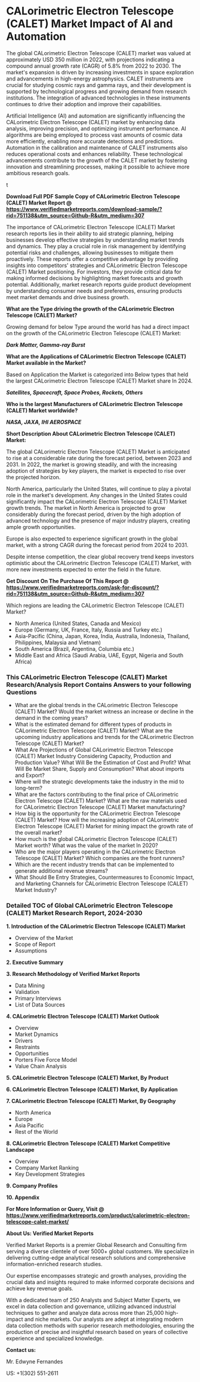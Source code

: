 <meta name="title" content="Global CALorimetric Electron Telescope (CALET) Market Impact of AI and Automation"><meta name="description" content="The global CALorimetric Electron Telescope (CALET) market was valued at approximately USD 350 million in 2022, with projections indicating a compound annual growth rat"><meta name="title" content="CALorimetric Electron Telescope (CALET) Market Size, Share, Scope, Trends, Growth, Opportunities, Analysis, Forecast"><h1>CALorimetric Electron Telescope (CALET) Market Impact of AI and Automation</h1><p>The global CALorimetric Electron Telescope (CALET) market was valued at approximately USD 350 million in 2022, with projections indicating a compound annual growth rate (CAGR) of 5.8% from 2022 to 2030. The market's expansion is driven by increasing investments in space exploration and advancements in high-energy astrophysics. CALET instruments are crucial for studying cosmic rays and gamma rays, and their development is supported by technological progress and growing demand from research institutions. The integration of advanced technologies in these instruments continues to drive their adoption and improve their capabilities.</p><p>Artificial Intelligence (AI) and automation are significantly influencing the CALorimetric Electron Telescope (CALET) market by enhancing data analysis, improving precision, and optimizing instrument performance. AI algorithms are being employed to process vast amounts of cosmic data more efficiently, enabling more accurate detections and predictions. Automation in the calibration and maintenance of CALET instruments also reduces operational costs and enhances reliability. These technological advancements contribute to the growth of the CALET market by fostering innovation and streamlining processes, making it possible to achieve more ambitious research goals.</p>t</p><p id="" class=""><strong>Download Full PDF Sample Copy of CALorimetric Electron Telescope (CALET) Market Report @ <a href="https://www.verifiedmarketreports.com/download-sample/?rid=751138&utm_source=Github-R&utm_medium=307" target="_blank">https://www.verifiedmarketreports.com/download-sample/?rid=751138&utm_source=Github-R&utm_medium=307</a></strong></p><p>The importance of&nbsp;CALorimetric Electron Telescope (CALET) Market research reports lies in their ability to aid strategic planning, helping businesses develop effective strategies by understanding market trends and dynamics. They play a crucial role in risk management by identifying potential risks and challenges, allowing businesses to mitigate them proactively. These reports offer a competitive advantage by providing insights into competitors' strategies and CALorimetric Electron Telescope (CALET) Market positioning. For investors, they provide critical data for making informed decisions by highlighting market forecasts and growth potential. Additionally, market research reports guide product development by understanding consumer needs and preferences, ensuring products meet market demands and drive business growth.</p><p><strong>What are the&nbsp;Type driving the growth of the CALorimetric Electron Telescope (CALET) Market?</strong></p><p id="" class="">Growing demand for below Type around the world has had a direct impact on the growth of the CALorimetric Electron Telescope (CALET) Market:</p><em><strong>Dark Matter, Gamma-ray Burst</strong></em></p><strong>What are the&nbsp;Applications&nbsp;of CALorimetric Electron Telescope (CALET) Market available in the Market?</strong></p><p id="" class="">Based on Application the Market is categorized into Below types that held the largest CALorimetric Electron Telescope (CALET) Market share In 2024.</p><em><strong>Satellites, Spacecraft, Space Probes, Rockets, Others</strong></em></p><strong>Who is the largest Manufacturers of CALorimetric Electron Telescope (CALET) Market worldwide?</strong></p><p><em><strong>NASA, JAXA, IHI AEROSPACE</strong></em></p><p id="" class=""><strong>Short Description About CALorimetric Electron Telescope (CALET) Market:</strong></p><p>The global CALorimetric Electron Telescope (CALET) Market is anticipated to rise at a considerable rate during the forecast period, between 2023 and 2031. In 2022, the market is growing steadily, and with the increasing adoption of strategies by key players, the market is expected to rise over the projected horizon.</p><p>North America, particularly the United States, will continue to play a pivotal role in the market's development. Any changes in the United States could significantly impact the CALorimetric Electron Telescope (CALET) Market growth trends. The market in North America is projected to grow considerably during the forecast period, driven by the high adoption of advanced technology and the presence of major industry players, creating ample growth opportunities.</p><p>Europe is also expected to experience significant growth in the global market, with a strong CAGR during the forecast period from 2024 to 2031.</p><p>Despite intense competition, the clear global recovery trend keeps investors optimistic about the CALorimetric Electron Telescope (CALET) Market, with more new investments expected to enter the field in the future.</p><p id="" class=""><strong>Get Discount On The Purchase Of This Report @ <a href="https://www.verifiedmarketreports.com/ask-for-discount/?rid=751138&utm_source=Github-R&utm_medium=307" target="_blank">https://www.verifiedmarketreports.com/ask-for-discount/?rid=751138&utm_source=Github-R&utm_medium=307</a></strong></p>Which regions are leading the CALorimetric Electron Telescope (CALET) Market?</p><ul><li>North America (United States, Canada and Mexico)</li><li>Europe (Germany, UK, France, Italy, Russia and Turkey etc.)</li><li>Asia-Pacific (China, Japan, Korea, India, Australia, Indonesia, Thailand, Philippines, Malaysia and Vietnam)</li><li>South America (Brazil, Argentina, Columbia etc.)</li><li>Middle East and Africa (Saudi Arabia, UAE, Egypt, Nigeria and South Africa)</li></ul><h3 id="" class="">This CALorimetric Electron Telescope (CALET) Market Research/Analysis Report Contains Answers to your following Questions</h3><ul><li>What are the global trends in the CALorimetric Electron Telescope (CALET) Market? Would the market witness an increase or decline in the demand in the coming years?</li><li>What is the estimated demand for different types of products in CALorimetric Electron Telescope (CALET) Market? What are the upcoming industry applications and trends for the CALorimetric Electron Telescope (CALET) Market?</li><li>What Are Projections of Global CALorimetric Electron Telescope (CALET) Market Industry Considering Capacity, Production and Production Value? What Will Be the Estimation of Cost and Profit? What Will Be Market Share, Supply and Consumption? What about imports and Export?</li><li>Where will the strategic developments take the industry in the mid to long-term?</li><li>What are the factors contributing to the final price of CALorimetric Electron Telescope (CALET) Market? What are the raw materials used for CALorimetric Electron Telescope (CALET) Market manufacturing?</li><li>How big is the opportunity for the CALorimetric Electron Telescope (CALET) Market? How will the increasing adoption of CALorimetric Electron Telescope (CALET) Market for mining impact the growth rate of the overall market?</li><li>How much is the global CALorimetric Electron Telescope (CALET) Market worth? What was the value of the market In 2020?</li><li>Who are the major players operating in the CALorimetric Electron Telescope (CALET) Market? Which companies are the front runners?</li><li>Which are the recent industry trends that can be implemented to generate additional revenue streams?</li><li>What Should Be Entry Strategies, Countermeasures to Economic Impact, and Marketing Channels for CALorimetric Electron Telescope (CALET) Market Industry?</li></ul><h3 id="" class="">Detailed TOC of Global CALorimetric Electron Telescope (CALET) Market Research Report, 2024-2030</h3><p id="" class=""><strong>1. Introduction of the CALorimetric Electron Telescope (CALET) Market</strong></p><ul><li>Overview of the Market</li><li>Scope of Report</li><li>Assumptions</li></ul><p id="" class=""><strong>2. Executive Summary</strong></p><p id="" class=""><strong>3. Research Methodology of Verified Market Reports</strong></p><ul><li>Data Mining</li><li>Validation</li><li>Primary Interviews</li><li>List of Data Sources</li></ul><p id="" class=""><strong>4. CALorimetric Electron Telescope (CALET) Market Outlook</strong></p><ul><li>Overview</li><li>Market Dynamics</li><li>Drivers</li><li>Restraints</li><li>Opportunities</li><li>Porters Five Force Model</li><li>Value Chain Analysis</li></ul><p id="" class=""><strong>5. CALorimetric Electron Telescope (CALET) Market, By Product</strong></p><p id="" class=""><strong>6. CALorimetric Electron Telescope (CALET) Market, By Application</strong></p><p id="" class=""><strong>7. CALorimetric Electron Telescope (CALET) Market, By Geography</strong></p><ul><li>North America</li><li>Europe</li><li>Asia Pacific</li><li>Rest of the World</li></ul><p id="" class=""><strong>8. CALorimetric Electron Telescope (CALET) Market Competitive Landscape</strong></p><ul><li>Overview</li><li>Company Market Ranking</li><li>Key Development Strategies</li></ul><p id="" class=""><strong>9. Company Profiles</strong></p><p id="" class=""><strong>10. Appendix</strong></p><p id="" class=""><strong>For More Information or Query, Visit @ <a href="https://www.verifiedmarketreports.com/product/calorimetric-electron-telescope-calet-market/" target="_blank">https://www.verifiedmarketreports.com/product/calorimetric-electron-telescope-calet-market/</a></strong></p><p id="" class=""><strong>About Us: Verified Market Reports</strong></p><p id="" class="">Verified Market Reports is a premier Global Research and Consulting firm serving a diverse clientele of over 5000+ global customers. We specialize in delivering cutting-edge analytical research solutions and comprehensive information-enriched research studies.</p><p id="" class="">Our expertise encompasses strategic and growth analyses, providing the crucial data and insights required to make informed corporate decisions and achieve key revenue goals.</p><p id="" class="">With a dedicated team of 250 Analysts and Subject Matter Experts, we excel in data collection and governance, utilizing advanced industrial techniques to gather and analyze data across more than 25,000 high-impact and niche markets. Our analysts are adept at integrating modern data collection methods with superior research methodologies, ensuring the production of precise and insightful research based on years of collective experience and specialized knowledge.</p><p id="" class=""><strong>Contact us:</strong></p><p id="" class="">Mr. Edwyne Fernandes</p><p id="" class="">US: +1(302) 551-2611</p>
